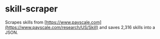 # skill-scraper

Scrapes skills from [https://www.payscale.com](https://www.payscale.com/research/US/Skill) and saves 2,316 skills into a JSON.

